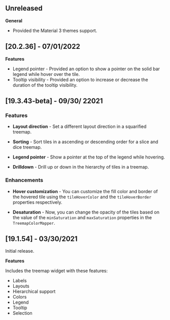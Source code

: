 ## Unreleased

**General**

* Provided th​e Material 3 themes support.

## [20.2.36] - 07/01/2022

**Features**

* Legend pointer - Provided an option to show a pointer on the solid bar legend while hover over the tile.
* Tooltip visibility - Provided an option to increase or decrease the duration of the tooltip visibility.

## [19.3.43-beta] - 09/30/ 22021

### Features

* **Layout direction** - Set a different layout direction in a squarified treemap.

* **Sorting** - Sort tiles in a ascending or descending order for a slice and dice treemap.

* **Legend pointer** - Show a pointer at the top of the legend while hovering.

* **Drilldown** - Drill up or down in the hierarchy of tiles in a treemap.

### Enhancements

* **Hover customization** - You can customize the fill color and border of the hovered tile using the `tileHoverColor` and the `tileHoverBorder` properties respectively.

* **Desaturation** - Now, you can change the opacity of the tiles based on the value of the `minSaturation` and `maxSaturation` properties in the `TreemapColorMapper`.

## [19.1.54] - 03/30/2021

Initial release.

**Features**

Includes the treemap widget with these features:

* Labels
* Layouts
* Hierarchical support
* Colors
* Legend
* Tooltip
* Selection
